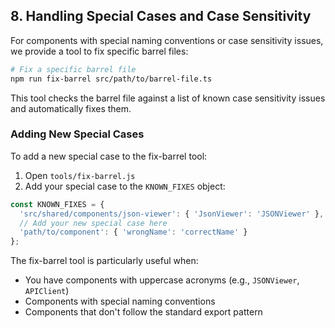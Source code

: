 ## 8. Handling Special Cases and Case Sensitivity

For components with special naming conventions or case sensitivity issues, we provide a tool to fix specific barrel files:

```bash
# Fix a specific barrel file
npm run fix-barrel src/path/to/barrel-file.ts
```

This tool checks the barrel file against a list of known case sensitivity issues and automatically fixes them.

### Adding New Special Cases

To add a new special case to the fix-barrel tool:

1. Open `tools/fix-barrel.js`
2. Add your special case to the `KNOWN_FIXES` object:

```javascript
const KNOWN_FIXES = {
  'src/shared/components/json-viewer': { 'JsonViewer': 'JSONViewer' },
  // Add your new special case here
  'path/to/component': { 'wrongName': 'correctName' }
};
```

The fix-barrel tool is particularly useful when:
- You have components with uppercase acronyms (e.g., `JSONViewer`, `APIClient`)
- Components with special naming conventions
- Components that don't follow the standard export pattern 